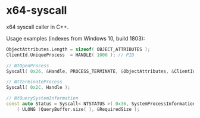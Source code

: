 # x64-syscall
x64 syscall caller in C++.

Usage examples (indexes from Windows 10, build 1803):

```cpp
ObjectAttributes.Length = sizeof( OBJECT_ATTRIBUTES );
ClientId.UniqueProcess	= HANDLE( 1000 ); // PID

// NtOpenProcess
Syscall( 0x26, &Handle, PROCESS_TERMINATE, &ObjectAttributes, &ClientId );

// NtTerminateProcess
Syscall( 0x2C, Handle );

```

```cpp
// NtQuerySystemInformation
const auto Status = Syscall< NTSTATUS >( 0x36, SystemProcessInformation, QueryBuffer.data( ), 
	( ULONG )QueryBuffer.size( ), &RequiredSize );
```